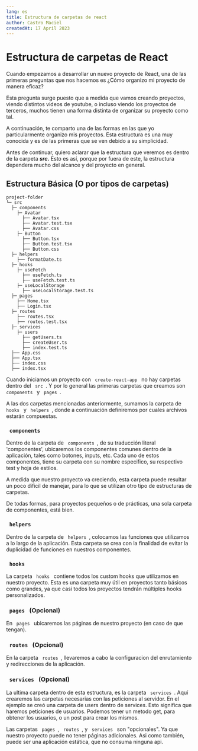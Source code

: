 ```yaml
---
lang: es
title: Estructura de carpetas de react
author: Castro Maciel
createdAt: 17 April 2023
---
```


<h1> Estructura de carpetas de React</h1>

<p>
  Cuando empezamos a desarrollar un nuevo proyecto de React, una de las primeras preguntas que nos hacemos es ¿Cómo organizo mi proyecto de manera eficaz?
</p>

<p>
  Esta pregunta surge puesto que a medida que vamos creando proyectos, viendo distintos videos de youtube, o incluso viendo los proyectos de terceros, muchos tienen una forma distinta de organizar su proyecto como tal.
</p>

<p>
  A continuación, te comparto una de las formas en las que yo particularmente organizo mis proyectos. Esta estructura es una muy conocida y es de las primeras que se ven debido a su simplicidad.
</p>

<p>
  Antes de continuar, quiero aclarar que la estructura que veremos es dentro de la carpeta <strong><i>src.</i></strong> Esto es así, porque por fuera de este, la estructura dependera mucho del alcance y del proyecto en general.
</p>

<h2> Estructura Básica (O por tipos de carpetas)</h2>

```
project-folder
└─ src
  ├─ components
    ├─ Avatar
      ├── Avatar.tsx
      ├── Avatar.test.tsx
      ├── Avatar.css
    ├─ Button
      ├── Button.tsx
      ├── Button.test.tsx
      ├── Button.css
  ├─ helpers
    ├── formatDate.ts
  ├─ hooks
    ├─ useFetch
      ├── useFetch.ts
      ├── useFetch.test.ts
    ├─ useLocalStorage
      ├── useLocalStorage.test.ts
  ├─ pages
    ├── Home.tsx
    ├── Login.tsx
  ├─ routes
    ├── routes.tsx
    ├── routes.test.tsx
  ├─ services
    ├─ users
      ├── getUsers.ts
      ├── createUser.ts
      ├── index.test.ts
  ├── App.css
  ├── App.tsx
  ├── index.css
  ├── index.tsx
```

<p>
  Cuando iniciamos un proyecto con <code class="inline-code"> create-react-app </code> no hay carpetas dentro del <code class="inline-code"> src </code>. Y por lo general las primeras carpetas que creamos son <code class="inline-code"> components </code> y <code class="inline-code"> pages </code>.
</p>

<p>
  A las dos carpetas mencionadas anteriormente, sumamos la carpeta de <code class="inline-code"> hooks </code> y <code class="inline-code"> helpers </code>, donde a continuación definiremos por cuales archivos estarán compuestas.
</p>

<h3> <code class="inline-code"> components </code> </h3>

<p>
  Dentro de la carpeta de <code class="inline-code"> components </code>, de su traducción literal 'componentes', ubicaremos los componentes comunes dentro de la aplicación, tales como botones, inputs, etc. Cada uno de estos componentes, tiene su carpeta con su nombre especifico, su respectivo test y hoja de estilos.
</p>

<p>
  A medida que nuestro proyecto va creciendo, esta carpeta puede resultar un poco dificil de manejar, para lo que se utilizan otro tipo de estructuras de carpetas.
</p>

<p>
  De todas formas, para proyectos pequeños o de prácticas, una sola carpeta de componentes, está bien.
</p>

<h3> <code class="inline-code"> helpers </code> </h3>

<p>
  Dentro de la carpeta de <code class="inline-code"> helpers </code>, colocamos las funciones que utilizamos a lo largo de la aplicación. Esta carpeta se crea con la finalidad de evitar la duplicidad de funciones en nuestros componentes.
</p>

<h3> <code class="inline-code"> hooks </code> </h3>

<p>
  La carpeta <code class="inline-code"> hooks </code> contiene todos los custom hooks que utilizamos en nuestro proyecto. Esta es una carpeta muy útil en proyectos tanto básicos como grandes, ya que casi todos los proyectos tendrán múltiples hooks personalizados.
</p>

<h3> <code class="inline-code"> pages </code> (Opcional) </h3>

<p>
  En <code class="inline-code"> pages </code> ubicaremos las páginas de nuestro proyecto (en caso de que tengan).
</p>

<h3> <code class="inline-code"> routes </code> (Opcional) </h3>

<p>
  En la carpeta <code class="inline-code"> routes </code>, llevaremos a cabo la configuracion del enrutamiento y redirecciones de la aplicación.
</p>

<h3> <code class="inline-code"> services </code> (Opcional) </h3>

<p>
  La ultima carpeta dentro de esta estructura, es la carpeta <code class="inline-code"> services </code>. Aquí crearemos las carpetas necesarias con las peticiones al servidor. En el ejemplo se creó una carpeta de users dentro de services. Esto significa que haremos peticiones de usuarios. Podemos tener un metodo get, para obtener los usuarios, o un post para crear los mismos.
</p>


<p>
  Las carpetas <code class="inline-code"> pages </code>, <code class="inline-code"> routes </code>, y <code class="inline-code"> services </code> son "opcionales". Ya que nuestro proyecto puede no tener páginas adicionales. Asi como también, puede ser una aplicación estática, que no consuma ninguna api.
</p>
